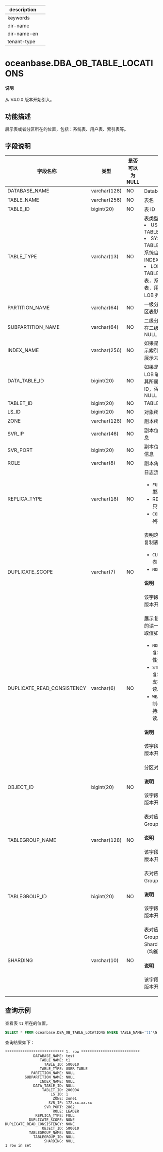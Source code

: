 |description||
|---|---|
|keywords||
|dir-name||
|dir-name-en||
|tenant-type||

# oceanbase.DBA_OB_TABLE_LOCATIONS

<main id="notice" type='explain'>
<h4>说明</h4>
<p>从 V4.0.0 版本开始引入。</p>
</main>

## 功能描述

展示表或者分区所在的位置，包括：系统表、用户表、索引表等。

## 字段说明

| 字段名称 | 类型 | 是否可以为 NULL | 描述 |
| --- | --- | --- | --- |
| DATABASE_NAME | varchar(128) | NO | Database 名 |
| TABLE_NAME | varchar(256) | NO | 表名 |
| TABLE_ID | bigint(20) | NO | 表 ID |
| TABLE_TYPE | varchar(13) | NO | 表类型：<li>USER TABLE：用户表<li>SYSTEM TABLE：系统表，系统自建的表 INDEX 索引表<li>LOB AUX TABLE：LOB 辅助表，系统自建的表，用于辅助实现 LOB 列 |
| PARTITION_NAME | varchar(64) | NO | 一级分区名，非分区表默认为 NULL |
| SUBPARTITION_NAME | varchar(64) | NO | 二级分区名，不存在二级分区则为 NULL |
| INDEX_NAME | varchar(256) | NO | 如果是索引表，展示索引表名，否则展示为 NULL |
| DATA_TABLE_ID | bigint(20) | NO | 如果是索引表或者 LOB 辅助表，展示其所属的主表的 ID，否则展示为 NULL |
| TABLET_ID | bigint(20) | NO | TABLET ID |
| LS_ID | bigint(20) | NO | 对象所在的日志流 |
| ZONE | varchar(128) | NO | 副本所在的 ZONE  |
| SVR_IP | varchar(46) | NO | 副本位置的 IP 信息 |
| SVR_PORT | bigint(20) | NO | 副本位置的 PORT 信息 |
| ROLE | varchar(8) | NO | 副本角色 |
| REPLICA_TYPE | varchar(18) | NO | 日志流副本类型：<ul><li>`FULL`：全功能型副本</li> <li>READONLY：只读型副本</li> <li>`COLUMNSTORE`：列存副本</li></ul>  |
| DUPLICATE_SCOPE | varchar(7) | NO | 表明这个表是否为复制表，取值为：<ul><li>`CLUSTER`：复制表  </li><li>`NONE`：普通表 </li></ul> <main id="notice" type='explain'><h4>说明</h4><p>该字段从 V4.2.0 版本开始引入。</p></main> |
| DUPLICATE_READ_CONSISTENCY | varchar(6) | NO | 展示复制表备副本的读一致性约束，取值如下：<ul><li>`NONE`：表示非复制表，该属性无意义。</li><li>`STRONG`：表示复制表备副本支持强一致性读。</li><li>`WEAK`：表示复制表备副本支持弱一致性读。</li></ul> <main id="notice" type='explain'><h4>说明</h4><p>该字段从 V4.3.4 版本开始引入。</p></main>|
| OBJECT_ID | bigint(20) | NO | 分区对应的对象 ID<main id="notice" type='explain'><h4>说明</h4><p>该字段从 V4.2.0 版本开始引入。</p></main> |
| TABLEGROUP_NAME | varchar(128) | NO | 表对应 Table Group 的名称<main id="notice" type='explain'><h4>说明</h4><p>该字段从 V4.2.0 版本开始引入。</p></main> |
| TABLEGROUP_ID | bigint(20) | NO | 表对应 Table Group 的 ID<main id="notice" type='explain'><h4>说明</h4><p>该字段从 V4.2.0 版本开始引入。</p></main> |
| SHARDING | varchar(10) | NO | 表对应 Table Group 的 Sharding 属性（均衡模式）<main id="notice" type='explain'><h4>说明</h4><p>该字段从 V4.2.0 版本开始引入。</p></main> |

## 查询示例

查看表 `t1` 所在的位置。

```sql
SELECT * FROM oceanbase.DBA_OB_TABLE_LOCATIONS WHERE TABLE_NAME='t1'\G
```

查询结果如下：

```shell
*************************** 1. row ***************************
             DATABASE_NAME: test
                TABLE_NAME: t1
                  TABLE_ID: 500010
                TABLE_TYPE: USER TABLE
            PARTITION_NAME: NULL
         SUBPARTITION_NAME: NULL
                INDEX_NAME: NULL
             DATA_TABLE_ID: NULL
                 TABLET_ID: 200004
                     LS_ID: 1
                      ZONE: zone1
                    SVR_IP: 172.xx.xx.xx
                  SVR_PORT: 2882
                      ROLE: LEADER
              REPLICA_TYPE: FULL
           DUPLICATE_SCOPE: NONE
DUPLICATE_READ_CONSISTENCY: NONE
                 OBJECT_ID: 500010
           TABLEGROUP_NAME: NULL
             TABLEGROUP_ID: NULL
                  SHARDING: NULL
1 row in set
```

